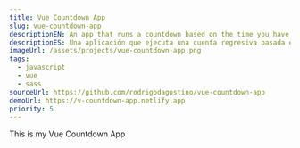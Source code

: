 ```yaml
---
title: Vue Countdown App
slug: vue-countdown-app
descriptionEN: An app that runs a countdown based on the time you have entered. A colored track will display the current progress along with the time units.
descriptionES: Una aplicación que ejecuta una cuenta regresiva basada en el tiempo que ingresaste. Una pista de color mostrará el progreso actual junto a las unidades de tiempo.
imageUrl: /assets/projects/vue-countdown-app.png
tags:
  - javascript
  - vue
  - sass
sourceUrl: https://github.com/rodrigodagostino/vue-countdown-app
demoUrl: https://v-countdown-app.netlify.app
priority: 5
---
```


This is my Vue Countdown App

